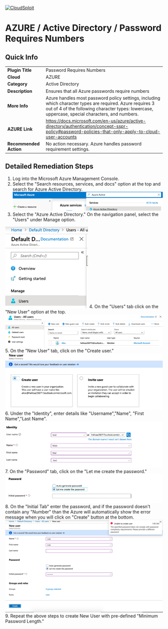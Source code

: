 [![CloudSploit](https://cloudsploit.com/img/logo-new-big-text-100.png "CloudSploit")](https://cloudsploit.com)

# AZURE / Active Directory / Password Requires Numbers

## Quick Info

| | |
|-|-|
| **Plugin Title** | Password Requires Numbers |
| **Cloud** | AZURE |
| **Category** | Active Directory |
| **Description** | Ensures that all Azure passwords require numbers |
| **More Info** | Azure handles most password policy settings, including which character types are required. Azure requires 3 out of 4 of the following character types: lowercase, uppercase, special characters, and numbers. |
| **AZURE Link** | https://docs.microsoft.com/en-us/azure/active-directory/authentication/concept-sspr-policy#password-policies-that-only-apply-to-cloud-user-accounts |
| **Recommended Action** | No action necessary. Azure handles password requirement settings. |

## Detailed Remediation Steps
1. Log into the Microsoft Azure Management Console.
2. Select the "Search resources, services, and docs" option at the top and search for Azure Active Directory. </br> <img src="/resources/azure/activedirectory/password-requires-numbers/step2.png"/>
3.  Select the "Azure Active Directory."  On the navigation panel, select the "Users" under Manage option.</br>
<img src="/resources/azure/activedirectory/password-requires-numbers/step3.png"/>
4. On the "Users" tab click on the "New User" option at the top.</br> <img src="/resources/azure/activedirectory/password-requires-numbers/step4.png"/>
5. On the "New User" tab, click on the "Create user."</br> <img src="/resources/azure/activedirectory/password-requires-numbers/step5.png"/>
6. Under the "Identity", enter details like "Username","Name", "First Name","Last Name".</br> <img src="/resources/azure/activedirectory/password-requires-numbers/step6.png"/>
7. On the "Password" tab, click on the "Let me create the password." </br> <img src="/resources/azure/activedirectory/password-requires-numbers/step7.png"/>
8. On the "Initial Tab" enter the password, and if the password doesn't contain any "Number" than the Azure will automatically show the error message when you will click on "Create" button at the bottom.</br> <img src="/resources/azure/activedirectory/password-requires-numbers/step8.png"/>
9. Repeat the above steps to create New User with pre-defined "Minimum Password Length."</br>
